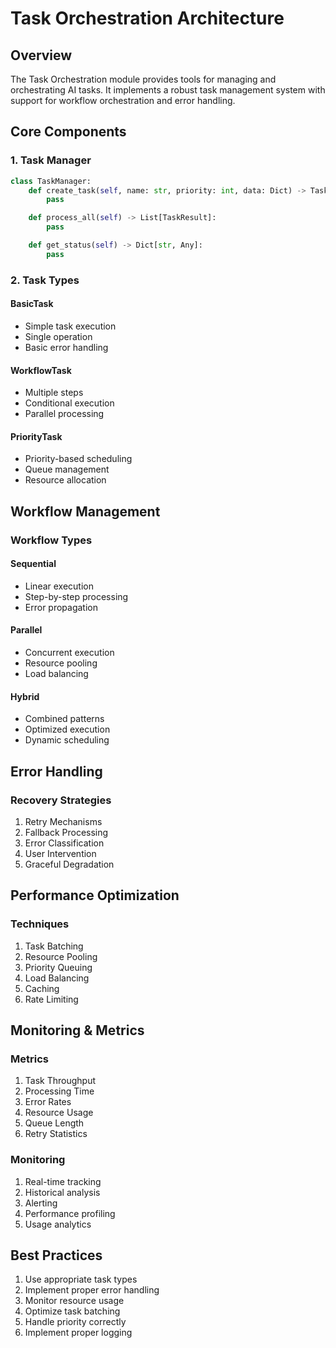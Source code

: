 # Task Orchestration Architecture

## Overview

The Task Orchestration module provides tools for managing and orchestrating AI tasks. It implements a robust task management system with support for workflow orchestration and error handling.

## Core Components

### 1. Task Manager
```python
class TaskManager:
    def create_task(self, name: str, priority: int, data: Dict) -> Task:
        pass

    def process_all(self) -> List[TaskResult]:
        pass

    def get_status(self) -> Dict[str, Any]:
        pass
```

### 2. Task Types

#### BasicTask
- Simple task execution
- Single operation
- Basic error handling

#### WorkflowTask
- Multiple steps
- Conditional execution
- Parallel processing

#### PriorityTask
- Priority-based scheduling
- Queue management
- Resource allocation

## Workflow Management

### Workflow Types

#### Sequential
- Linear execution
- Step-by-step processing
- Error propagation

#### Parallel
- Concurrent execution
- Resource pooling
- Load balancing

#### Hybrid
- Combined patterns
- Optimized execution
- Dynamic scheduling

## Error Handling

### Recovery Strategies

1. Retry Mechanisms
2. Fallback Processing
3. Error Classification
4. User Intervention
5. Graceful Degradation

## Performance Optimization

### Techniques

1. Task Batching
2. Resource Pooling
3. Priority Queuing
4. Load Balancing
5. Caching
6. Rate Limiting

## Monitoring & Metrics

### Metrics

1. Task Throughput
2. Processing Time
3. Error Rates
4. Resource Usage
5. Queue Length
6. Retry Statistics

### Monitoring

1. Real-time tracking
2. Historical analysis
3. Alerting
4. Performance profiling
5. Usage analytics

## Best Practices

1. Use appropriate task types
2. Implement proper error handling
3. Monitor resource usage
4. Optimize task batching
5. Handle priority correctly
6. Implement proper logging
